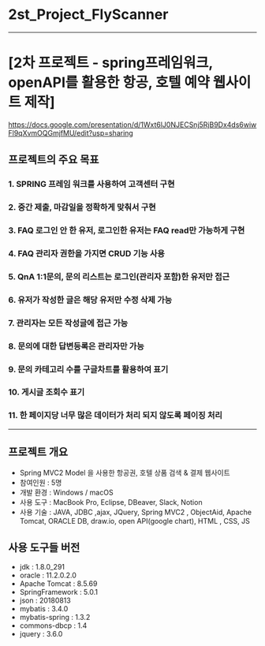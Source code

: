 # 2st_Project_FlyScanner
---
# [2차 프로젝트 - spring프레임워크, openAPI를 활용한 항공, 호텔 예약 웹사이트 제작]
https://docs.google.com/presentation/d/1Wxt6lJ0NJECSnj5RjB9Dx4ds6wiwFl9qXvmOQGmjfMU/edit?usp=sharing

## <strong>프로젝트의 주요 목표</strong>
### 1.     SPRING 프레임 워크를 사용하여 고객센터 구현
### 2.    중간 제출, 마감일을 정확하게 맞춰서 구현
### 3.    FAQ 로그인 안 한 유저, 로그인한 유저는 FAQ read만 가능하게 구현 
### 4.    FAQ 관리자 권한을 가지면 CRUD 기능 사용
### 5.    QnA 1:1문의, 문의 리스트는 로그인(관리자 포함)한 유저만 접근
### 6.    유저가 작성한 글은 해당 유저만 수정 삭제 가능
### 7.    관리자는 모든 작성글에 접근 가능
### 8.    문의에 대한 답변등록은 관리자만 가능
### 9.    문의 카테고리 수를 구글차트를 활용하여 표기
### 10.   게시글 조회수 표기
### 11.   한 페이지당 너무 많은 데이터가 처리 되지 않도록 페이징 처리

---

## 프로젝트 개요
  + Spring MVC2 Model 을 사용한 항공권, 호텔 상품 검색 & 결제 웹사이트
  + 참여인원 : 5명  
  + 개발 환경 : Windows / macOS  
  + 사용 도구 : MacBook Pro, Eclipse, DBeaver, Slack, Notion
  + 사용 기술 : JAVA, JDBC  ,ajax, JQuery, Spring MVC2 , ObjectAid, Apache Tomcat, 
              ORACLE DB, draw.io, open API(google chart), HTML , CSS, JS


## 사용 도구들 버전 
+ jdk : 1.8.0_291
+ oracle : 11.2.0.2.0 
+ Apache Tomcat : 8.5.69 
+ SpringFramework : 5.0.1
+ json : 20180813
+ mybatis : 3.4.0
+ mybatis-spring : 1.3.2
+ commons-dbcp : 1.4
+ jquery : 3.6.0

